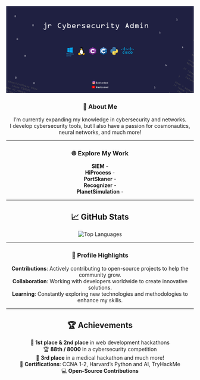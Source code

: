



<img src="https://github.com/Cyberft-pdf/images/blob/main/Bez%20n%C3%A1zvu-3.png" />

<div align="center">

### 📍 About Me

<p>I’m currently expanding my knowledge in cybersecurity and networks. <br>
I develop cybersecurity tools, but I also have a passion for cosmonautics, neural networks, and much more!</p>

---

### 🌐 Explore My Work

**SIEM** - <br>
**HiProcess** - <br>
**PortSkaner** -<br>
**Recognizer** - <br>
**PlanetSimulation** -<br>

---

## 📈 GitHub Stats

![Top Languages](https://github-readme-stats.vercel.app/api/top-langs/?username=Cyberft-pdf&layout=compact&theme=radical)

---

### 🏅 Profile Highlights

**Contributions**: Actively contributing to open-source projects to help the community grow.<br>
**Collaboration**: Working with developers worldwide to create innovative solutions.<br>
**Learning**: Constantly exploring new technologies and methodologies to enhance my skills.<br>

---

## 🏆 Achievements

🥇 **1st place & 2nd place** in web development hackathons<br>
🏆 **88th / 8000** in a cybersecurity competition<br>
🥉 **3rd place** in a medical hackathon and much more!<br>
📜 **Certifications**: CCNA 1-2, Harvard’s Python and AI, TryHackMe<br>
💻 **Open-Source Contributions**<br>

</div>















<!----p align='center'>
<br>
<h3>Welcome to my GitHub profile! </h3>
<br>
I'm Cyberft, a passionate software developer and neworker. Here you'll find my projects, ideas, and contributions to the open-source community


   My knowledge<br/><br/>
  <img src="https://img.shields.io/badge/Python-FFD43B?style=for-the-badge&logo=python&logoColor=blue" />
  <img src="https://img.shields.io/badge/C%23-239120?style=for-the-badge&logo=c-sharp&logoColor=white" />
  <img src="https://img.shields.io/badge/C%2B%2B-00599C?style=for-the-badge&logo=c%2B%2B&logoColor=white" />

  <img src="https://img.shields.io/badge/HTML5-E34F26?style=for-the-badge&logo=html5&logoColor=white" />

  <img src="https://img.shields.io/badge/Kotlin-0095D5?&style=for-the-badge&logo=kotlin&logoColor=white" />
  <img src="https://img.shields.io/badge/Go-00ADD8?style=for-the-badge&logo=go&logoColor=white" />


<!----/p>
<!----<img src="https://hits.seeyoufarm.com/api/count/incr/badge.svg?url=https%3A%2F%2Fgithub.com%2FCyberft-pdf1212%2Fhit-counter" />





